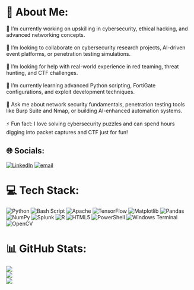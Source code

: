 # 💫 About Me:
🔭 I’m currently working on upskilling in cybersecurity, ethical hacking, and advanced networking concepts.<br><br>👯 I’m looking to collaborate on cybersecurity research projects, AI-driven event platforms, or penetration testing simulations.<br><br>🤝 I’m looking for help with real-world experience in red teaming, threat hunting, and CTF challenges.<br><br>🌱 I’m currently learning advanced Python scripting, FortiGate configurations, and exploit development techniques.<br><br>💬 Ask me about network security fundamentals, penetration testing tools like Burp Suite and Nmap, or building AI-enhanced automation systems.<br><br>⚡ Fun fact: I love solving cybersecurity puzzles and can spend hours digging into packet captures and CTF just for fun!


## 🌐 Socials:
[![LinkedIn](https://img.shields.io/badge/LinkedIn-%230077B5.svg?logo=linkedin&logoColor=white)](https://linkedin.com/in/https://www.linkedin.com/in/sree-aswin-rajha-r-s-97b287241/) [![email](https://img.shields.io/badge/Email-D14836?logo=gmail&logoColor=white)](mailto:sreeaswinrajha@gmail.com) 

# 💻 Tech Stack:
![Python](https://img.shields.io/badge/python-3670A0?style=flat&logo=python&logoColor=ffdd54) ![Bash Script](https://img.shields.io/badge/bash_script-%23121011.svg?style=flat&logo=gnu-bash&logoColor=white) ![Apache](https://img.shields.io/badge/apache-%23D42029.svg?style=flat&logo=apache&logoColor=white) ![TensorFlow](https://img.shields.io/badge/TensorFlow-%23FF6F00.svg?style=flat&logo=TensorFlow&logoColor=white) ![Matplotlib](https://img.shields.io/badge/Matplotlib-%23ffffff.svg?style=flat&logo=Matplotlib&logoColor=black) ![Pandas](https://img.shields.io/badge/pandas-%23150458.svg?style=flat&logo=pandas&logoColor=white) ![NumPy](https://img.shields.io/badge/numpy-%23013243.svg?style=flat&logo=numpy&logoColor=white) ![Splunk](https://img.shields.io/badge/splunk-%23000000.svg?style=flat&logo=splunk&logoColor=white) ![R](https://img.shields.io/badge/r-%23276DC3.svg?style=flat&logo=r&logoColor=white) ![HTML5](https://img.shields.io/badge/html5-%23E34F26.svg?style=flat&logo=html5&logoColor=white) ![PowerShell](https://img.shields.io/badge/PowerShell-%235391FE.svg?style=flat&logo=powershell&logoColor=white) ![Windows Terminal](https://img.shields.io/badge/Windows%20Terminal-%234D4D4D.svg?style=flat&logo=windows-terminal&logoColor=white) ![OpenCV](https://img.shields.io/badge/opencv-%23white.svg?style=flat&logo=opencv&logoColor=white)
# 📊 GitHub Stats:
![](https://github-readme-stats.vercel.app/api?username=sreeaswinrajha&theme=swift&hide_border=false&include_all_commits=false&count_private=false)<br/>
![](https://nirzak-streak-stats.vercel.app/?user=sreeaswinrajha&theme=swift&hide_border=false)<br/>
![](https://github-readme-stats.vercel.app/api/top-langs/?username=sreeaswinrajha&theme=swift&hide_border=false&include_all_commits=false&count_private=false&layout=compact)

<!-- Proudly created with GPRM ( https://gprm.itsvg.in ) -->
